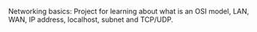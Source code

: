 Networking basics:
Project for learning about what is an OSI model, LAN, WAN, IP address, localhost, subnet and TCP/UDP.
